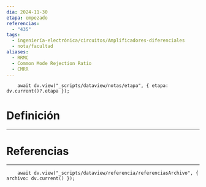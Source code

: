 ```yaml
---
dia: 2024-11-30
etapa: empezado
referencias:
  - "435"
tags:
  - ingeniería-electrónica/circuitos/Amplificadores-diferenciales
  - nota/facultad
aliases:
  - RRMC
  - Common Mode Rejection Ratio
  - CMRR
---
```

```dataviewjs
	await dv.view("_scripts/dataview/notas/etapa", { etapa: dv.current()?.etapa });
```
# Definición
---


# Referencias
---
```dataviewjs
	await dv.view("_scripts/dataview/referencia/referenciasArchivo", { archivo: dv.current() });
```